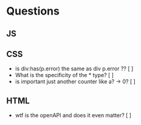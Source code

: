 # Questions

## JS

## CSS
- is div:has(p.error) the same as div p.error ?? [ ]
- What is the specificity of the * type? [ ]
- is important just another counter like a? -> 0? [ ]

## HTML
- wtf is the openAPI and does it even matter? [ ]
